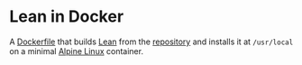 # Lean in Docker

A [Dockerfile](Dockerfile) that builds [Lean](https://leanprover.github.io/)
from the [repository](https://github.com/leanprover/lean) and installs it at
`/usr/local` on a minimal [Alpine Linux](https://www.alpinelinux.org/)
container.
